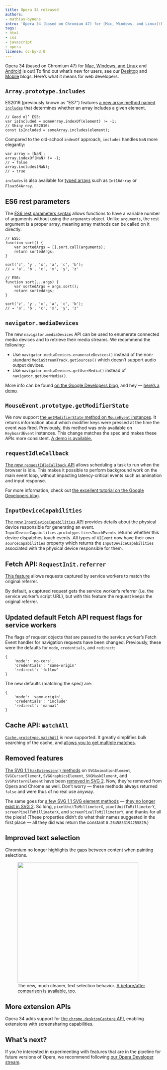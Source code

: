 ```yaml
---
title: Opera 34 released
authors:
- mathias-bynens
intro: 'Opera 34 (based on Chromium 47) for [Mac, Windows, and Linux](https://www.opera.com/computer) and [Android](https://www.opera.com/mobile/operabrowser/android) is out! To find out what’s new for users, see our [Desktop](https://www.opera.com/blogs/desktop/2015/12/opera-34-technology-help/) and [Mobile](https://www.opera.com/blogs/mobile/2015/12/force-enable-zoom-opera-34-for-android/) blogs. Here’s what it means for web developers.'
tags:
- html
- css
- javascript
- opera
license: cc-by-3.0
---
```


Opera 34 (based on Chromium 47) for [Mac, Windows, and Linux](https://www.opera.com/computer) and [Android](https://www.opera.com/mobile/operabrowser/android) is out! To find out what’s new for users, see our [Desktop](https://www.opera.com/blogs/desktop/2015/12/opera-34-technology-help/) and [Mobile](https://www.opera.com/blogs/mobile/2015/12/force-enable-zoom-opera-34-for-android/) blogs. Here’s what it means for web developers.

## `Array.prototype.includes`

ES2016 (previously known as “ES7”) features [a new array method named `includes`](https://tc39.github.io/Array.prototype.includes/) that determines whether an array includes a given element.

	// Good ol’ ES5:
	var isIncluded = someArray.indexOf(element) != -1;
	// Shiny new ES2016:
	const isIncluded = someArray.includes(element);

Compared to the old-school `indexOf` approach, `includes` handles `NaN` more elegantly:

	var array = [NaN];
	array.indexOf(NaN) != -1;
	// → false
	array.includes(NaN);
	// → true

`includes` is also available for [typed arrays](https://developer.mozilla.org/en-US/docs/Web/JavaScript/Typed_arrays#Typed_array_views) such as `Int16Array` or `Float64Array`.

## ES6 rest parameters

The [ES6 rest parameters syntax](https://tc39.github.io/ecma262/#sec-function-definitions) allows functions to have a variable number of arguments without using the `arguments` object. Unlike `arguments`, the rest argument is a proper array, meaning array methods can be called on it directly:

	// ES5:
	function sort() {
		var sortedArgs = [].sort.call(arguments);
		return sortedArgs;
	}

	sort('z', 'y', 'x', 'a', 'c', 'b');
	// → 'a', 'b', 'c', 'x', 'y', 'z'

	// ES6:
	function sort(...args) {
		var sortedArgs = args.sort();
		return sortedArgs;
	}

	sort('z', 'y', 'x', 'a', 'c', 'b');
	// → 'a', 'b', 'c', 'x', 'y', 'z'

## `navigator.mediaDevices`

The new `navigator.mediaDevices` API can be used to enumerate connected media devices and to retrieve their media streams. We recommend the following:

* Use `navigator.mediaDevices.enumerateDevices()` instead of the non-standard  `MediaStreamTrack.getSources()` which doesn’t support audio output devices.
* Use `navigator.mediaDevices.getUserMedia()` instead of `navigator.getUserMedia()`.

More info can be found [on the Google Developers blog](https://developers.google.com/web/updates/2015/10/media-devices), and hey — [here’s a demo](https://webrtc.github.io/samples/src/content/devices/input-output/).

## `MouseEvent.prototype.getModifierState`

We now support [the `getModifierState` method on `MouseEvent` instances](https://w3c.github.io/uievents/#widl-MouseEvent-getModifierState). It returns information about which modifier keys were pressed at the time the event was fired. Previously, this method was only available on `KeyboardEvent` instances. This change matches the spec and makes these APIs more consistent. [A demo is available.](https://googlechrome.github.io/samples/mouseevent-get-modifier-state/)

## `requestIdleCallback`

[The new `requestIdleCallback` API](https://w3c.github.io/requestidlecallback/) allows scheduling a task to run when the browser is idle. This makes it possible to perform background work on the main event loop, without impacting latency-critical events such as animation and input response.

For more information, check out [the excellent tutorial on the Google Developers blog](https://developers.google.com/web/updates/2015/08/using-requestidlecallback).

## `InputDeviceCapabilities`

[The new `InputDeviceCapabilities` API](https://rbyers.github.io/InputDevice/) provides details about the physical device responsible for generating an event. `InputDeviceCapabilities.prototype.firesTouchEvents` returns whether this device dispatches touch events. All types of `UIEvent` now have their own `sourceCapabilities` property which returns the `InputDeviceCapabilities` associated with the physical device responsible for them.

## Fetch API: `RequestInit.referrer`

[This feature](https://github.com/google/Chrome.Docs/blob/master/m47/Request_Constructor_Additions.md) allows requests captured by service workers to match the original referrer.

By default, a captured request gets the service worker’s referrer (i.e. the service worker’s script URL), but with this feature the request keeps the original referrer.

## Updated default Fetch API request flags for service workers

The flags of request objects that are passed to the service worker’s Fetch Event handler for navigation requests have been changed. Previously, these were the defaults for `mode`, `credentials`, and `redirect`:

	{
		'mode': 'no-cors',
		'credentials': 'same-origin'
		'redirect': 'follow'
	}

The new defaults (matching the spec) are:

	{
		'mode': 'same-origin',
		'credentials': 'include'
		'redirect': 'manual'
	}

## Cache API: `matchAll`

[`Cache.prototype.matchAll`](https://slightlyoff.github.io/ServiceWorker/spec/service_worker/#cache-matchall) is now supported. It greatly simplifies bulk searching of the cache, and [allows you to get multiple matches](https://developers.google.com/web/updates/2015/09/updates-to-cache-api#cachematchall-coming-to-chrome-47).

## Removed features

[The SVG 1.1 `hasExtension()` methods](http://www.w3.org/TR/SVG11/types.html#InterfaceSVGTests) on `SVGAnimationElement`, `SVGCursorElement`, `SVGGraphicsElement`, `SVGMaskElement`, and `SVGPatternElement` have been [removed in SVG 2](http://www.w3.org/TR/SVG2/types.html#InterfaceSVGTests). Now, they’re removed from Opera and Chrome as well. Don’t worry — these methods always returned `false` and were thus of no real use anyway.

The same goes for [a few SVG 1.1 SVG element methods](http://www.w3.org/TR/SVG11/struct.html#InterfaceSVGSVGElement) — [they no longer exist in SVG 2](http://www.w3.org/TR/SVG2/struct.html#InterfaceSVGSVGElement). So long, `pixelUnitToMillimeterX`, `pixelUnitToMillimeterY`, `screenPixelToMillimeterX`, and `screenPixelToMillimeterY`, and thanks for all the pixels! (These properties didn’t do what their names suggested in the first place — all they did was return the constant `0.2645833194255829`.)

## Improved text selection

Chromium no longer highlights the gaps between content when painting selections.

<figure block="figure">
	<img elem="media" src="{{ page.id }}/selection.png" width="388" alt="">
	<figcaption elem="caption">The new, much cleaner, text selection behavior. <a href="{{ page.id }}/selection.jpg">A before/after comparison is available, too.</a></figcaption>
</figure>

## More extension APIs

Opera 34 adds support for [the `chrome.desktopCapture` API](https://developer.chrome.com/extensions/desktopCapture), enabling extensions with screensharing capabilities.

## What’s next?

If you’re interested in experimenting with features that are in the pipeline for future versions of Opera, we recommend following [our Opera Developer stream](https://www.opera.com/developer).
